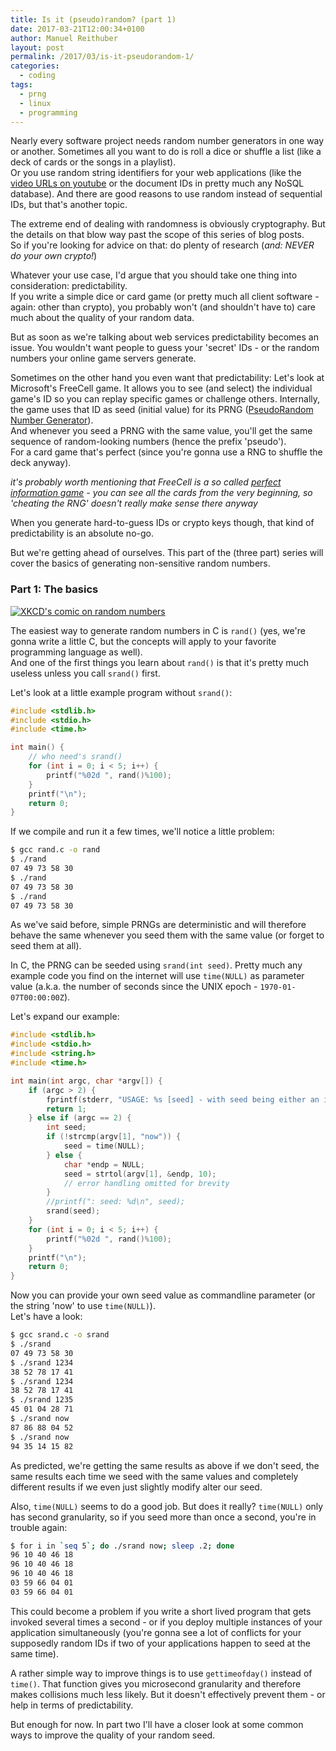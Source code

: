 ```yaml
---
title: Is it (pseudo)random? (part 1)
date: 2017-03-21T12:00:34+0100
author: Manuel Reithuber
layout: post
permalink: /2017/03/is-it-pseudorandom-1/
categories:
  - coding
tags:
  - prng
  - linux
  - programming
---
```



Nearly every software project needs random number generators in one way or another. Sometimes all you want to do is roll a dice or shuffle a list
(like a deck of cards or the songs in a playlist).  
Or you use random string identifiers for your web applications (like the [video URLs on youtube](https://www.youtube.com/watch?v=gocwRvLhDf8)
or the document IDs in pretty much any NoSQL database). And there are good reasons to use random instead of sequential IDs, but that's another topic.  

The extreme end of dealing with randomness is obviously cryptography. But the details on that blow way past the scope of this series of blog posts.  
So if you're looking for advice on that: do plenty of research (*and: NEVER do your own crypto!*)

Whatever your use case, I'd argue that you should take one thing into consideration: predictability.  
If you write a simple dice or card game (or pretty much all client software - again: other than crypto), you probably won't (and shouldn't have to)
care much about the quality of your random data.

But as soon as we're talking about web services predictability becomes an issue. You wouldn't want people to guess your 'secret' IDs - or the random numbers your online
game servers generate.

Sometimes on the other hand you even want that predictability: Let's look at Microsoft's FreeCell game. It allows you to see (and select) the individual game's ID so you
can replay specific games or challenge others. Internally, the game uses that ID as seed (initial value) for its PRNG ([PseudoRandom Number Generator](https://en.wikipedia.org/wiki/Pseudorandom_number_generator)).  
And whenever you seed a PRNG with the same value, you'll get the same sequence of random-looking numbers (hence the prefix 'pseudo').  
For a card game that's perfect (since you're gonna use a RNG to shuffle the deck anyway).

*it's probably worth mentioning that FreeCell is a so called [perfect information game](https://en.wikipedia.org/wiki/Perfect_information) - you can see all the
cards from the very beginning, so 'cheating the RNG' doesn't really make sense there anyway*

When you generate hard-to-guess IDs or crypto keys though, that kind of predictability is an absolute no-go.

But we're getting ahead of ourselves. This part of the (three part) series will cover the basics of generating non-sensitive random numbers.

<!--snip-->

### Part 1: The basics

[![XKCD's comic on random numbers](https://imgs.xkcd.com/comics/random_number.png)](https://xkcd.com/221/)

The easiest way to generate random numbers in C is `rand()` (yes, we're gonna write a little C, but the concepts will apply to your favorite programming language as well).  
And one of the first things you learn about `rand()` is that it's pretty much useless unless you call `srand()` first.  

Let's look at a little example program without `srand()`:


```c
#include <stdlib.h>
#include <stdio.h>
#include <time.h>

int main() {
	// who need's srand()
	for (int i = 0; i < 5; i++) {
		printf("%02d ", rand()%100);
	}
	printf("\n");
	return 0;
}
```

If we compile and run it a few times, we'll notice a little problem:

```sh
$ gcc rand.c -o rand
$ ./rand
07 49 73 58 30
$ ./rand
07 49 73 58 30
$ ./rand
07 49 73 58 30
```

As we've said before, simple PRNGs are deterministic and will therefore behave the same whenever you seed them with the same value
(or forget to seed them at all).  

In C, the PRNG can be seeded using `srand(int seed)`. Pretty much any example code you find on the internet will use `time(NULL)` as parameter value
(a.k.a. the number of seconds since the UNIX epoch - `1970-01-07T00:00:00Z`).

Let's expand our example:

```c
#include <stdlib.h>
#include <stdio.h>
#include <string.h>
#include <time.h>

int main(int argc, char *argv[]) {
	if (argc > 2) {
		fprintf(stderr, "USAGE: %s [seed] - with seed being either an integer value or 'now'\n", argv[0]);
		return 1;
	} else if (argc == 2) {
		int seed;
		if (!strcmp(argv[1], "now")) {
			seed = time(NULL);
		} else {
			char *endp = NULL;
			seed = strtol(argv[1], &endp, 10);
			// error handling omitted for brevity
		}
		//printf(": seed: %d\n", seed);
		srand(seed);
	}
	for (int i = 0; i < 5; i++) {
		printf("%02d ", rand()%100);
	}
	printf("\n");
	return 0;
}
```

Now you can provide your own seed value as commandline parameter (or the string 'now' to use `time(NULL)`).  
Let's have a look:

```sh
$ gcc srand.c -o srand
$ ./srand
07 49 73 58 30
$ ./srand 1234
38 52 78 17 41
$ ./srand 1234
38 52 78 17 41
$ ./srand 1235
45 01 04 28 71
$ ./srand now
87 86 88 04 52
$ ./srand now
94 35 14 15 82

```

As predicted, we're getting the same results as above if we don't seed, the same results each time we seed with the same values and completely different
results if we even just slightly modify alter our seed.

Also, `time(NULL)` seems to do a good job. But does it really? `time(NULL)` only has second granularity, so if you seed more than once a second, you're
in trouble again:

```sh
$ for i in `seq 5`; do ./srand now; sleep .2; done
96 10 40 46 18
96 10 40 46 18
96 10 40 46 18
03 59 66 04 01
03 59 66 04 01
```

This could become a problem if you write a short lived program that gets invoked several times a second - or if you deploy
multiple instances of your application simultaneously (you're gonna see a lot of conflicts for your supposedly random IDs
if two of your applications happen to seed at the same time).

A rather simple way to improve things is to use `gettimeofday()` instead of `time()`. That function gives you microsecond granularity and therefore makes collisions
much less likely. But it doesn't effectively prevent them - or help in terms of predictability.


But enough for now. In part two I'll have a closer look at some common ways to improve the quality of your random seed.
